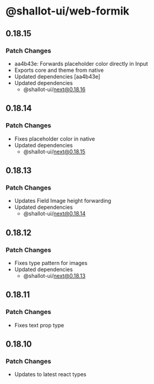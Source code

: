 # @shallot-ui/web-formik

## 0.18.15

### Patch Changes

- aa4b43e: Forwards placeholder color directly in Input
- Exports core and theme from native
- Updated dependencies [aa4b43e]
- Updated dependencies
  - @shallot-ui/next@0.18.16

## 0.18.14

### Patch Changes

- Fixes placeholder color in native
- Updated dependencies
  - @shallot-ui/next@0.18.15

## 0.18.13

### Patch Changes

- Updates Field Image height forwarding
- Updated dependencies
  - @shallot-ui/next@0.18.14

## 0.18.12

### Patch Changes

- Fixes type pattern for images
- Updated dependencies
  - @shallot-ui/next@0.18.13

## 0.18.11

### Patch Changes

- Fixes text prop type

## 0.18.10

### Patch Changes

- Updates to latest react types
